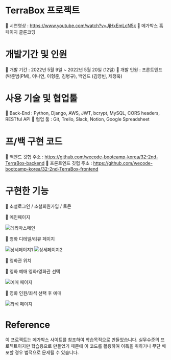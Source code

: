 # TerraBox 프로젝트
🍿 시연영상 : https://www.youtube.com/watch?v=JjHxEmLcN5k
🍿 메가박스 홈페이지 클론코딩

# 개발기간 및 인원
🍿 개발 기간 : 2022년 5월 9일 ~ 2022년 5월 20일 (12일)
🍿 개발 인원 : 프론트엔드 (박준범(PM), 이나연, 이형준, 김병규), 백엔드 (김영빈, 제정욱)

# 사용 기술 및 협업툴
🍿 Back-End : Python, Django, AWS, JWT, bcrypt, MySQL, CORS headers, RESTful API
🍿 협업 툴 : Git, Trello, Slack, Notion, Google Spreadsheet

# 프/백 구현 코드
🍿 백엔드 깃헙 주소 : https://github.com/wecode-bootcamp-korea/32-2nd-TerraBox-backend
🍿 프론트엔드 깃헙 주소 : https://github.com/wecode-bootcamp-korea/32-2nd-TerraBox-frontend

# 구현한 기능
 🍿 소셜로그인 / 소셜회원가입 / 토큰

 🍿 메인페이지
 
![테라박스메인](https://user-images.githubusercontent.com/100352385/169685528-27f6b864-80d1-4a37-a0df-99cbf935217f.gif)

 🍿 영화 디테일/리뷰 페이지
 
![상세페이지1](https://user-images.githubusercontent.com/100352385/169685536-6c070ab9-bd38-4f64-8086-c05dd91ccb68.gif)
![상세페이지2](https://user-images.githubusercontent.com/100352385/169685537-3c94f5c7-1ea7-4060-ab04-ec9c7ad0681b.gif)

 🍿 영화관 위치

 🍿 영화 예매 영화/영화관 선택
 
![예매 페이지](https://user-images.githubusercontent.com/100352385/169685539-582e4afc-dba3-434c-9709-2230e9d17c0b.gif)

 🍿 영화 인원/좌석 선택 후 예매
 
![좌석 페이지](https://user-images.githubusercontent.com/100352385/169685543-85e9a10c-5135-44f9-80d0-10f29b3a2d31.gif)

# Reference
이 프로젝트는 메가박스 사이트를 참조하여 학습목적으로 만들었습니다. 실무수준의 프로젝트이지만 학습용으로 만들었기 때문에 이 코드를 활용하여 이득을 취하거나 무단 배포할 경우 법적으로 문제될 수 있습니다.
